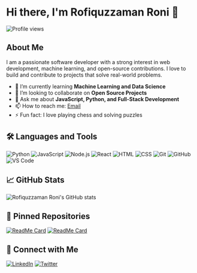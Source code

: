 # Hi there, I'm Rofiquzzaman Roni 👋

![Profile views](https://gpvc.arturio.dev/RofiquzzamanRoniCS)

## About Me

I am a passionate software developer with a strong interest in web development, machine learning, and open-source contributions. I love to build and contribute to projects that solve real-world problems.

- 🌱 I’m currently learning **Machine Learning and Data Science**
- 👯 I’m looking to collaborate on **Open Source Projects**
- 💬 Ask me about **JavaScript, Python, and Full-Stack Development**
- 📫 How to reach me: [Email](mailto:rofiquzzaman.roni@example.com)
- ⚡ Fun fact: I love playing chess and solving puzzles

## 🛠️ Languages and Tools

![Python](https://img.shields.io/badge/-Python-000?&logo=Python)
![JavaScript](https://img.shields.io/badge/-JavaScript-000?&logo=JavaScript)
![Node.js](https://img.shields.io/badge/-Node.js-000?&logo=Node.js)
![React](https://img.shields.io/badge/-React-000?&logo=React)
![HTML](https://img.shields.io/badge/-HTML-000?&logo=HTML5)
![CSS](https://img.shields.io/badge/-CSS-000?&logo=CSS3)
![Git](https://img.shields.io/badge/-Git-000?&logo=Git)
![GitHub](https://img.shields.io/badge/-GitHub-000?&logo=GitHub)
![VS Code](https://img.shields.io/badge/-VS%20Code-000?&logo=Visual%20Studio%20Code)

## 📈 GitHub Stats

![Rofiquzzaman Roni's GitHub stats](https://github-readme-stats.vercel.app/api?username=RofiquzzamanRoniCS&show_icons=true&theme=radical)

## 📌 Pinned Repositories

[![ReadMe Card](https://github-readme-stats.vercel.app/api/pin/?username=RofiquzzamanRoniCS&repo=awesome-project&theme=radical)](https://github.com/RofiquzzamanRoniCS/awesome-project)
[![ReadMe Card](https://github-readme-stats.vercel.app/api/pin/?username=RofiquzzamanRoniCS&repo=another-cool-project&theme=radical)](https://github.com/RofiquzzamanRoniCS/another-cool-project)

## 🔗 Connect with Me

[![LinkedIn](https://img.shields.io/badge/-LinkedIn-000?&logo=LinkedIn)](https://www.linkedin.com/in/rofiquzzamanroni)
[![Twitter](https://img.shields.io/badge/-Twitter-000?&logo=Twitter)](https://twitter.com/rofiquzzamanroni)
